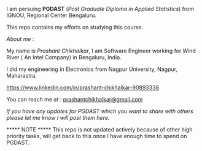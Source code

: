 I am persuing **PGDAST** (*Post Graduate Diploma in Applied Statistics*) from IGNOU, 
Regional Center Bengaluru.

This repo contains my efforts on studying this course.

*About me* : 

My name is *Prashant Chikhalkar*, I am Software Engineer working for Wind River ( An Intel Company) in Bengaluru, India.

I did my engineering in Electronics from Nagpur University, Nagpur, Maharastra.

https://www.linkedin.com/in/prashant-chikhalkar-90893338

You can reach me at : prashantchikhalkar@gmail.com

*If you have any updates for PGDAST which you want to share with others please let me know I will post them here.*


***** NOTE *****
This repo is not updated actively because of other high priority tasks, will get back to this once I have enough time to spend on PGDAST. 
